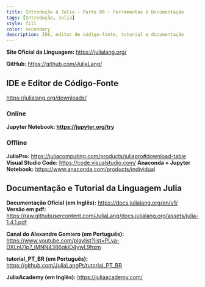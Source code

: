 ```yaml
---
title: Introdução à Julia - Parte 00 - Ferramentas e Documentação
tags: [Introdução, Julia]
style: fill
color: secondary
description: IDE, editor de código-fonte, tutorial e documentação
---
```


**Site Oficial da Linguagem:** https://julialang.org/

**GitHub:** https://github.com/JuliaLang/

## IDE e Editor de Código-Fonte

https://julialang.org/downloads/

### Online
**Jupyter Notebook: https://jupyter.org/try**

### Offline
**JuliaPro:** https://juliacomputing.com/products/juliapro#download-table
**Visual Studio Code:** https://code.visualstudio.com/
**Anaconda + Jupyter Notebook:** https://www.anaconda.com/products/individual

## Documentação e Tutorial da Linguagem Julia

**Documentação Oficial (em Inglês):** https://docs.julialang.org/en/v1/ <br>
**Versão em pdf:** https://raw.githubusercontent.com/JuliaLang/docs.julialang.org/assets/julia-1.4.1.pdf

**Canal do Alexandre Gomiero (em Português):** https://www.youtube.com/playlist?list=PLya-DXLnU1p7_iMNN4386qkiD4ywL9hxm

**tutorial_PT_BR (em Português):** https://github.com/JuliaLangPt/tutorial_PT_BR

**JuliaAcademy (em Inglês):** https://juliaacademy.com/

